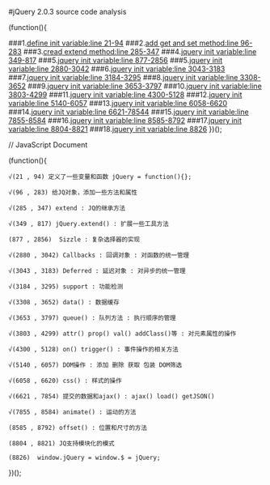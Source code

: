 #jQuery 2.0.3 source code  analysis

(function(){

###1.[define init variable:line 21-94](https://github.com/richardgong1987/OpenSource/blob/master/javascript/jquery/init.md)
###2.[add get and set method:line 96-283](https://github.com/richardgong1987/OpenSource/blob/master/javascript/jquery/init.md)
###3.[cread extend method:line 285-347](https://github.com/richardgong1987/OpenSource/blob/master/javascript/jquery/init.md)
###4.[jquery init variable:line 349-817](https://github.com/richardgong1987/OpenSource/blob/master/javascript/jquery/init.md)
###5.[jquery init variable:line 877-2856](https://github.com/richardgong1987/OpenSource/blob/master/javascript/jquery/init.md)
###5.[jquery init variable:line 2880-3042](https://github.com/richardgong1987/OpenSource/blob/master/javascript/jquery/init.md)
###6.[jquery init variable:line 3043-3183](https://github.com/richardgong1987/OpenSource/blob/master/javascript/jquery/init.md)
###7.[jquery init variable:line 3184-3295](https://github.com/richardgong1987/OpenSource/blob/master/javascript/jquery/init.md)
###8.[jquery init variable:line 3308-3652](https://github.com/richardgong1987/OpenSource/blob/master/javascript/jquery/init.md)
###9.[jquery init variable:line 3653-3797](https://github.com/richardgong1987/OpenSource/blob/master/javascript/jquery/init.md)
###10.[jquery init variable:line 3803-4299](https://github.com/richardgong1987/OpenSource/blob/master/javascript/jquery/init.md)
###11.[jquery init variable:line 4300-5128](https://github.com/richardgong1987/OpenSource/blob/master/javascript/jquery/init.md)
###12.[jquery init variable:line 5140-6057](https://github.com/richardgong1987/OpenSource/blob/master/javascript/jquery/init.md)
###13.[jquery init variable:line 6058-6620](https://github.com/richardgong1987/OpenSource/blob/master/javascript/jquery/init.md)
###14.[jquery init variable:line 6621-78544](https://github.com/richardgong1987/OpenSource/blob/master/javascript/jquery/init.md)
###15.[jquery init variable:line 7855-8584](https://github.com/richardgong1987/OpenSource/blob/master/javascript/jquery/init.md)
###16.[jquery init variable:line 8585-8792](https://github.com/richardgong1987/OpenSource/blob/master/javascript/jquery/init.md)
###17.[jquery init variable:line 8804-8821](https://github.com/richardgong1987/OpenSource/blob/master/javascript/jquery/init.md)
###18.[jquery init variable:line 8826](https://github.com/richardgong1987/OpenSource/blob/master/javascript/jquery/init.md)
})();



// JavaScript Document
    
(function(){
	
	√(21 , 94) 定义了一些变量和函数 jQuery = function(){};
	
	√(96 , 283) 给JQ对象，添加一些方法和属性
	
	√(285 , 347) extend : JQ的继承方法
	
	√(349 , 817) jQuery.extend() : 扩展一些工具方法
	
	(877 , 2856)  Sizzle : 复杂选择器的实现 
	
	√(2880 , 3042) Callbacks : 回调对象 : 对函数的统一管理
	
	√(3043 , 3183) Deferred : 延迟对象 : 对异步的统一管理
	
	√(3184 , 3295) support : 功能检测
	
	√(3308 , 3652) data() : 数据缓存
	
	√(3653 , 3797) queue() : 队列方法 : 执行顺序的管理 
	
	√(3803 , 4299) attr() prop() val() addClass()等 : 对元素属性的操作
	
	√(4300 , 5128) on() trigger() : 事件操作的相关方法
	
	√(5140 , 6057) DOM操作 : 添加 删除 获取 包装 DOM筛选
	
	√(6058 , 6620) css() : 样式的操作
	
	√(6621 , 7854) 提交的数据和ajax() : ajax() load() getJSON()
	
	√(7855 , 8584) animate() : 运动的方法
	
	(8585 , 8792) offset() : 位置和尺寸的方法
	
	(8804 , 8821) JQ支持模块化的模式
	
	(8826)  window.jQuery = window.$ = jQuery;
	
})();

